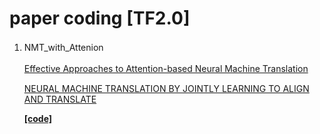 # paper coding [TF2.0]

1. NMT_with_Attenion　

    [Effective Approaches to Attention-based Neural Machine Translation](https://arxiv.org/abs/1508.04025v5)　

    [NEURAL MACHINE TRANSLATION BY JOINTLY LEARNING TO ALIGN AND TRANSLATE](https://arxiv.org/pdf/1409.0473.pdf)

    **[[code]](https://github.com/SmileTM/paper_coding/tree/master/NMT_attention)**